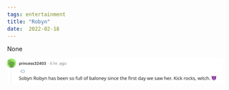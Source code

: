 ```yaml
---
tags: entertainment
title: "Robyn"
date:  2022-02-18
---
```


None

![kickrockswitch.png](https://raw.githubusercontent.com/muneer78/muneer78.github.io/master/images/kickrockswitch.png)